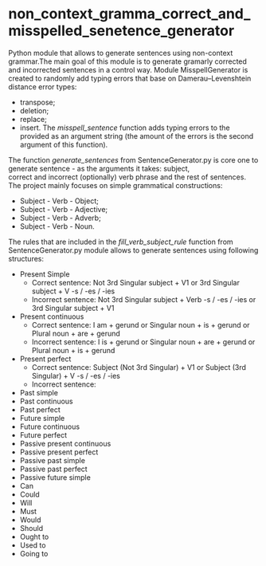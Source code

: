 # non_context_gramma_correct_and_misspelled_senetence_generator

Python module that allows to generate sentences using non-context grammar.The main goal of this module is to generate gramarly corrected and incorrected sentences in a control way. 
Module MisspellGenerator is created to randomly add typing errors that base on Damerau–Levenshtein distance error types: 
- transpose;
- deletion;
- replace; 
- insert.
The _misspell_sentence_ function adds typing errors to the provided as an argument string (the amount of the errors is the second argument of this function). 

The function _generate_sentences_ from SentenceGenerator.py is core one to generate sentence - as the arguments it takes: subject,  
correct and incorrect (optionally) verb phrase and the rest of sentences. The project mainly focuses on simple grammatical constructions: 
- Subject - Verb - Object;
- Subject - Verb - Adjective;
- Subject - Verb - Adverb;
- Subject - Verb - Noun.

The rules that are included in the _fill_verb_subject_rule_ function from SentenceGenerator.py module allows to generate sentences using following structures:
- Present Simple 
  -  Correct sentence: Not 3rd Singular subject + V1 or 3rd Singular subject + V -s / -es / -ies 
  -  Incorrect sentence:  Not 3rd Singular subject + Verb -s / -es / -ies   or  3rd Singular subject + V1
- Present continuous
  -  Correct sentence: I am + gerund or Singular noun + is + gerund  or Plural noun + are + gerund
  -  Incorrect sentence: I is + gerund or Singular noun + are + gerund or Plural noun + is + gerund
- Present perfect 
  -  Correct sentence: Subject (Not 3rd Singular) + V1 or Subject (3rd Singular) + V -s / -es / -ies 
  -  Incorrect sentence: 
- Past simple
- Past continuous 
- Past perfect
- Future simple
- Future continuous
- Future perfect
- Passive present continuous 
- Passive present perfect 
- Passive past simple 
- Passive past perfect
- Passive future simple
- Can
- Could
- Will
- Must
- Would
- Should
- Ought to
- Used to
- Going to

            

